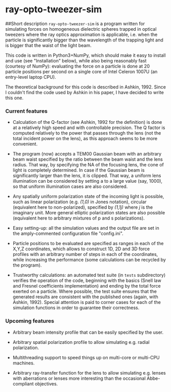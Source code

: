 # ray-opto-tweezer-sim
##Short description
`ray-opto-tweezer-sim` is a program written for simulating forces on homogeneous dielectric spheres trapped in optical tweezers where the ray optics approximation is applicable, i.e. when the particle is significantly bigger than the wavelength of the trapping light and is bigger that the waist of the light beam.

This code is written in Python3+NumPy, which should make it easy to install and use (see "Installation" below), while also being reasonably fast (courtesy of NumPy): evaluating the force on a particle is done at 20 particle positions per second on a single core of Intel Celeron 1007U (an entry-level laptop CPU).

The theoretical background for this code is described in Ashkin, 1992. Since I couldn't find the code used by Ashkin in his paper, I have decided to write this one.

### Current features
- Calculation of the Q-factor (see Ashkin, 1992 for the definition) is done at a relatively high speed and with controllable precision. The Q factor is computed relatively to the power that passes through the lens (not the total incident power on the lens), as this approach seems to be more convenient.

- The program (now) accepts a TEM00 Gaussian beam with an arbitrary beam waist specified by the ratio between the beam waist and the lens radius. That way, by specifying the NA of the focusing lens, the cone of light is completely determined. In case if the Gaussian beam is significantly larger than the lens, it is clipped. That way, a uniform lens illumination can be considered by setting a to a large value (say, 1000), so that uniform illumination cases are also considered.

- Any spatially uniform polarization state of the incoming light is possible, such as linear polarization (e.g. *(1,0)* in Jones notation), circular (equivalent here to non-polarized), specified by *(1,1j)* where *j* is the imaginary unit. More general elliptic polarization states are also possible (equivalent here to arbitrary mixtures of p and s polarizations).

- Easy setting-up: all the simulation values and the output file are set in the amply-commented configuration file "config.ini".

- Particle positions to be evaluated are specified as ranges in each of the X,Y,Z coordinates, which allows to construct 1D, 2D and 3D force profiles with an arbitrary number of steps in each of the coordinates, while increasing the performance (some calculations can be recycled by the program).

- Trustworthy calculations: an automated test suite (in `tests` subdirectory) verifies the operation of the code, beginning with the basics (Snell law and Fresnel coefficients implementation) and ending by the total force exerted on a particle. Where possible, the test suite ensures that the generated results are consistent with the published ones (again, with Ashkin, 1992). Special attention is paid to corner cases for each of the simulation functions in order to guarantee their correctness.

### Upcoming features
- Arbitrary beam intensity profile that can be easily specified by the user.

- Arbitrary spatial polarization profile to allow simulating e.g. radial polarization.

- Multithreading support to speed things up on multi-core or multi-CPU machines.

- Arbitrary ray-transfer function for the lens to allow simulating e.g. lenses with aberrations or lenses more interesting than the occasional Abbe-compliant objectives.